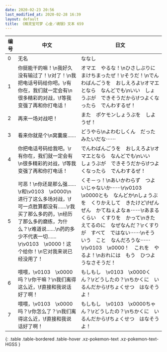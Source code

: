 ```yaml
---
date: 2020-02-23 20:56
last_modified_at: 2020-02-28 16:39
layout: default
title: 《精灵宝可梦 心金／魂银》文本 659
---
```

| 编号 | 中文 | 日文 |
| ---- | ---- | ---- |
| 0 | 无名 | ななし |
| 1 | 你挺能干的嘛！\n我好久没有输过了！\r对了！\n我把电话号码给你吧。\r有你在，我们就一定会有\n很多精彩的对战，\f等我变强了再和你打电话！ | オマエ　やるな！\nひさしぶりに　まけちまったぜ！\rそうだ！\nでんわばんごうを　おしえろよ\rオマエとなら　なんどでも\nいい　しょうぶが　できそうだから\fつよくなったら　でんわするぜ！ |
| 2 | 再来一场对战吧！ | また　ポケモンしょうぶを　しようぜ！ |
| 3 | 看来你就是个\n窝囊废…… | どうやら\nよわむしくん　だった　みたいだな⋯⋯ |
| 4 | 你把电话号码给我吧。\r有你在，我们就一定会有\n很多精彩的对战，\f等我变强了再和你打电话！ | でんわばんごうを　おしえろよ\rオマエとなら　なんどでも\nいい　しょうぶが　できそうだから\fつよくなったら　でんわするぜ！ |
| 5 | 可恶！\n你还是那么强……\r和\v0103　\x0000\n进行了这么多场对战，\f可一点胜算都没有……\r我买了那么多的药，\n经历了那么多的磨练，为什么？\r难道说……\n药的多少不代表一切……\r\v0103　\x0000！这个给你！\n它对我来说已经没用了！ | くそ－っ！\nあいかわらず　つよいじゃないか⋯⋯\r\v0103　\x0000とも　なんどか\nしょうぶを　くりかえして　きたけど\fぜんぜん　かてねぇよなぁ⋯⋯\rあまる　くらい　くすりを　かって\nきたえてるのに　なぜなんだ？\rくすりが　すべて　ではない⋯⋯\nそういう　こと　なんだろうな⋯⋯\r\v0103　\x0000！　これを　やるよ！\nおれには　もう　ひつようなさそうだ！ |
| 6 | 喂喂，\v0103　\x0000吗？\r你干嘛？\n我们离得这么近，\f直接和我说话好了啊！ | もしもし　\v0103　\x0000くん？\rどうしたの？\nちかくに　いるんだから\fちょくせつ　はなそうよ！ |
| 7 | 喂喂，\v0103　\x0000吗？\r你怎么了？\n我们离得这么近，\f直接和我说话好了啊！ | もしもし　\v0103　\x0000ちゃん？\rどうしたの？\nちかくに　いるんだから\fちょくせつ　はなそうよ！ |
{: .table .table-bordered .table-hover .xz-pokemon-text .xz-pokemon-text-HGSS }